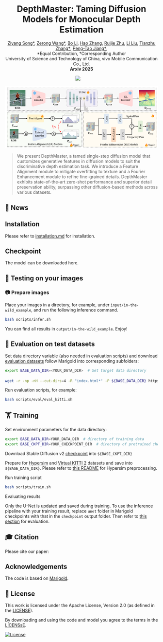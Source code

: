 <!-- # DepthMaster: Taming Diffusion Models for Monocular Depth Estimation


This repository represents the official implementation of the paper titled "DepthMaster: Taming Diffusion Models for Monocular Depth Estimation". -->

<!-- [![Website](doc/badges/badge-website.svg)](https://marigoldmonodepth.github.io)
[![Paper](https://img.shields.io/badge/arXiv-PDF-b31b1b)](https://arxiv.org/abs/2312.02145) -->

<!-- [![License](https://img.shields.io/badge/License-Apache--2.0-929292)](https://www.apache.org/licenses/LICENSE-2.0) -->

<h1 align="center"><strong>DepthMaster: Taming Diffusion Models for Monocular Depth Estimation</strong></h1>
    <p align="center">
        <a href="https://indu1ge.github.io/ziyangsong">Ziyang Song*</a>,  
        <a href="https://orcid.org/0009-0001-6677-0572">Zerong Wang*</a>,
        <a href="https://orcid.org/0000-0001-7817-0665">Bo Li</a>,
        <a href="https://orcid.org/0009-0007-1175-5918">Hao Zhang</a>,
        <a href="https://ruijiezhu94.github.io/ruijiezhu/">Ruijie Zhu</a>,
        <a href="https://orcid.org/0009-0004-3280-8490">Li Liu</a>,
        <a href="http://staff.ustc.edu.cn/~tzzhang/">Tianzhu Zhang†</a>,
        <a href="https://pengtaojiang.github.io/">Peng-Tao Jiang†</a>,
        <br>
        *Equal Contribution, †Corresponding Author
        <br>
        University of Science and Technology of China, vivo Mobile Communication Co., Ltd.
        <br>
        <b>Arxiv 2025</b>
</p>
<!-- [Ziyang Song*](https://indu1ge.github.io/ziyangsong),
[Zerong Wang*](),
[Bo Li](https://orcid.org/0000-0001-7817-0665),
[Hao Zhang](https://orcid.org/0009-0007-1175-5918),
[Ruijie Zhu](https://ruijiezhu94.github.io/ruijiezhu/),
[Li Liu](https://orcid.org/0009-0004-3280-8490)
[Tianzhu Zhang](http://staff.ustc.edu.cn/~tzzhang/)
[Peng-Tao Jiang](https://pengtaojiang.github.io/) -->

<div align="center">
 <!-- <a href='https://arxiv.org/abs/2310.08044'><img src='https://img.shields.io/badge/Paper-arXiv-red'></a> &nbsp;&nbsp;&nbsp;&nbsp;&nbsp; -->
<!-- <a href='https://arxiv.org/abs/[]'><img src='https://img.shields.io/badge/arXiv-[]-b31b1b.svg'></a> &nbsp;&nbsp;&nbsp;&nbsp;&nbsp; -->
 <!-- <a href='https://ruijiezhu94.github.io/ECDepth_page/'><img src='https://img.shields.io/badge/Project-Page-Green'></a> &nbsp;&nbsp;&nbsp;&nbsp;&nbsp; -->
 <a href='https://www.apache.org/licenses/LICENSE-2.0'><img src='https://img.shields.io/badge/License-Apache--2.0-929292'></a> &nbsp;&nbsp;&nbsp;&nbsp;&nbsp;
 <!-- <a href='https://paperswithcode.com/sota/unsupervised-monocular-depth-estimation-on-7?p=ec-depth-exploring-the-consistency-of-self'><img src='https://img.shields.io/endpoint.svg?url=https://paperswithcode.com/badge/ec-depth-exploring-the-consistency-of-self/unsupervised-monocular-depth-estimation-on-7'></a> &nbsp;&nbsp;&nbsp;&nbsp;&nbsp; -->
</div>


<!-- We present Marigold, a diffusion model, and associated fine-tuning protocol for monocular depth estimation. Its core principle is to leverage the rich visual knowledge stored in modern generative image models. Our model, derived from Stable Diffusion and fine-tuned with synthetic data, can zero-shot transfer to unseen data, offering state-of-the-art monocular depth estimation results. -->


![teaser](assets/framework.png)

<!-- >We present DepthMaster, a tamed single-step diffusion model designed to enhance the generalization and detail preservation abilities of depth estimation models. Through feature alignment, we effectively prevent the overfitting to texture details. By adaptively enhance  -->
>We present DepthMaster, a tamed single-step diffusion model that customizes generative features in diffusion models to suit the discriminative depth estimation task. We introduce a Feature Alignment module to mitigate overfitting to texture and a Fourier Enhancement module to refine fine-grained details. DepthMaster exhibits state-of-the-art zero-shot performance and superior detail preservation ability, surpassing
other diffusion-based methods across various datasets.
## 📢 News
<!-- 2024-05-28: Training code is released.<br>
2024-03-04: Accepted to CVPR 2024. <br> -->
<!-- 2023-12-04: Added <a href="https://arxiv.org/abs/2312.02145"><img src="https://img.shields.io/badge/arXiv-PDF-b31b1b" height="16"></a>
paper and inference code (this repository). -->

## Installation
Please refer to [installation.md](./docs/installation.md) for installation.

## Checkpoint
The model can be downloaded here.

## 🏃 Testing on your images

### 📷 Prepare images

Place your images in a directory, for example, under `input/in-the-wild_example`, and run the following inference command.

```bash
bash scripts/infer.sh
 ```


You can find all results in `output/in-the-wild_example`. Enjoy!


<!-- ### ⬇ Checkpoint cache

By default, the [checkpoint](https://huggingface.co/prs-eth/marigold-v1-0) is stored in the Hugging Face cache.
The `HF_HOME` environment variable defines its location and can be overridden, e.g.:

```bash
export HF_HOME=$(pwd)/cache
```

Alternatively, use the following script to download the checkpoint weights locally:

```bash
bash script/download_weights.sh marigold-v1-0
# or LCM checkpoint
bash script/download_weights.sh marigold-lcm-v1-0
```

At inference, specify the checkpoint path:

```bash
python run.py \
    --checkpoint checkpoint/marigold-v1-0 \
    --denoise_steps 50 \
    --ensemble_size 10 \
    --input_rgb_dir input/in-the-wild_example\
    --output_dir output/in-the-wild_example
``` -->

## 🦿 Evaluation on test datasets <a name="evaluation"></a>

Set data directory variable (also needed in evaluation scripts) and download [evaluation datasets](https://share.phys.ethz.ch/~pf/bingkedata/marigold/evaluation_dataset) follow Marigold into corresponding subfolders:

```bash
export BASE_DATA_DIR=<YOUR_DATA_DIR>  # Set target data directory

wget -r -np -nH --cut-dirs=4 -R "index.html*" -P ${BASE_DATA_DIR} https://share.phys.ethz.ch/~pf/bingkedata/marigold/evaluation_dataset/
```

Run evaluation scripts, for example:

```bash
bash scripts/eval/eval_kitti.sh
```

## 🏋️ Training


Set environment parameters for the data directory:

```bash
export BASE_DATA_DIR=YOUR_DATA_DIR  # directory of training data
export BASE_CKPT_DIR=YOUR_CHECKPOINT_DIR  # directory of pretrained checkpoint
```

Download Stable Diffusion v2 [checkpoint](https://huggingface.co/stabilityai/stable-diffusion-2) into `${BASE_CKPT_DIR}`

Prepare for [Hypersim](https://github.com/apple/ml-hypersim) and [Virtual KITTI 2](https://europe.naverlabs.com/research/computer-vision/proxy-virtual-worlds-vkitti-2/) datasets and save into `${BASE_DATA_DIR}`. Please refer to [this README](script/dataset_preprocess/hypersim/README.md) for Hypersim preprocessing.

Run training script

```bash
bash scripts/train.sh
```


Evaluating results

Only the U-Net is updated and saved during training. To use the inference pipeline with your training result, replace `unet` folder in Marigold checkpoints with that in the `checkpoint` output folder. Then refer to [this section](#evaluation) for evaluation.


## 🎓 Citation

Please cite our paper:

<!-- ```bibtex
@InProceedings{ke2023repurposing,
      title={Repurposing Diffusion-Based Image Generators for Monocular Depth Estimation},
      author={Bingxin Ke and Anton Obukhov and Shengyu Huang and Nando Metzger and Rodrigo Caye Daudt and Konrad Schindler},
      booktitle = {Proceedings of the IEEE/CVF Conference on Computer Vision and Pattern Recognition (CVPR)},
      year={2024}
}
``` -->

## Acknowledgements

The code is based on [Marigold](https://github.com/prs-eth/Marigold).

## 🎫 License

This work is licensed under the Apache License, Version 2.0 (as defined in the [LICENSE](LICENSE.txt)).

By downloading and using the code and model you agree to the terms in the  [LICENSsE](LICENSE.txt).

[![License](https://img.shields.io/badge/License-Apache--2.0-929292)](https://www.apache.org/licenses/LICENSE-2.0)